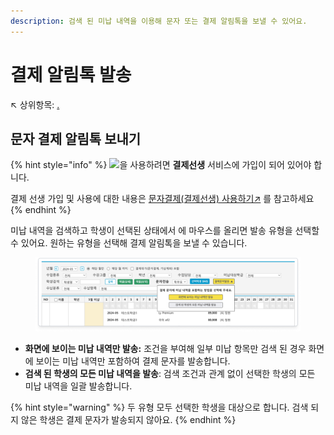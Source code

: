 ```yaml
---
description: 검색 된 미납 내역을 이용해 문자 또는 결제 알림톡을 보낼 수 있어요.
---
```


# 결제 알림톡 발송

↖ 상위항목: [.](./ "mention")

## 문자 결제 알림톡 보내기

{% hint style="info" %}
![](../../.gitbook/assets/Btn\_결제문자발송.svg)을 사용하려면 **결제선생** 서비스에 가입이 되어 있어야 합니다.

결제 선생 가입 및 사용에 대한 내용은 [문자결제(결제선생) 사용하기↗](../payssam/) 를 참고하세요
{% endhint %}

미납 내역을 검색하고 학생이 선택된 상태에서 <img src="../../.gitbook/assets/Btn_결제문자발송.svg" alt="" data-size="original">에 마우스를 올리면 발송 유형을 선택할 수 있어요. 원하는 유형을 선택해 결제 알림톡을 보낼 수 있습니다.

<figure><img src="../../.gitbook/assets/image (1) (1).png" alt=""><figcaption></figcaption></figure>

* **화면에 보이는 미납 내역만 발송:**  조건을 부여해 일부 미납 항목만 검색 된 경우 화면에 보이는 미납 내역만 포함하여 결제 문자를 발송합니다. &#x20;
* **검색 된 학생의 모든 미납 내역을 발송**: 검색 조건과 관계 없이 선택한 학생의 모든 미납 내역을 일괄 발송합니다.

{% hint style="warning" %}
두 유형 모두 선택한 학생을 대상으로 합니다. 검색 되지 않은 학생은 결제 문자가 발송되지 않아요.
{% endhint %}

